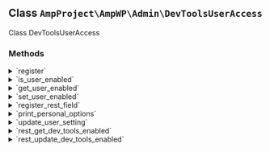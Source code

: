 ## Class `AmpProject\AmpWP\Admin\DevToolsUserAccess`

Class DevToolsUserAccess

### Methods
<details>
<summary>`register`</summary>

```php
public register()
```

Runs on instantiation.


</details>
<details>
<summary>`is_user_enabled`</summary>

```php
public is_user_enabled( $user = null )
```

Determine whether developer tools are enabled for the a user and whether they can access them.


</details>
<details>
<summary>`get_user_enabled`</summary>

```php
public get_user_enabled( $user )
```

Get user enabled (regardless of whether they have the required capability).


</details>
<details>
<summary>`set_user_enabled`</summary>

```php
public set_user_enabled( $user, $enabled )
```

Set user enabled.


</details>
<details>
<summary>`register_rest_field`</summary>

```php
public register_rest_field()
```

Register REST field.


</details>
<details>
<summary>`print_personal_options`</summary>

```php
public print_personal_options( $profile_user )
```

Add the developer tools checkbox to the user edit screen.


</details>
<details>
<summary>`update_user_setting`</summary>

```php
public update_user_setting( $user_id )
```

Update the user setting from the edit user screen).


</details>
<details>
<summary>`rest_get_dev_tools_enabled`</summary>

```php
public rest_get_dev_tools_enabled( $user )
```

Provides the user&#039;s dev tools enabled setting.


</details>
<details>
<summary>`rest_update_dev_tools_enabled`</summary>

```php
public rest_update_dev_tools_enabled( $new_value, WP_User $user )
```

Updates a user&#039;s dev tools enabled setting.


</details>
